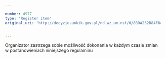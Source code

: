 ```yaml
---

number: 4977
type: 'Register item'
original_uri: 'http://decyzje.uokik.gov.pl/nd_wz_um.nsf/0/83DA252D84F84F10C1257B8F002E1B08?OpenDocument'


---
```


Organizator zastrzega sobie możliwość dokonania w każdym czasie zmian w postanowieniach niniejszego regulaminu
